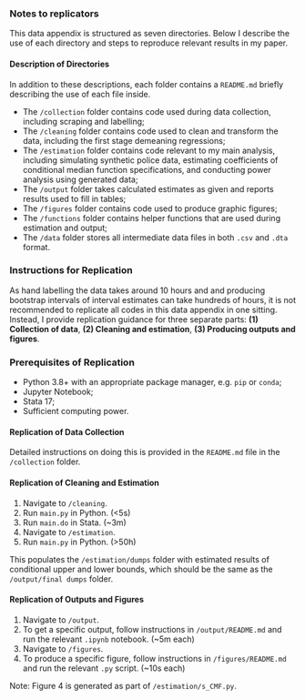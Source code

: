 ### Notes to replicators

This data appendix is structured as seven directories. Below I describe the use of each directory and steps to reproduce relevant results in my paper.

#### Description of Directories

In addition to these descriptions, each folder contains a `README.md` briefly describing the use of each file inside.

- The `/collection` folder contains code used during data collection, including scraping and labelling;
- The `/cleaning` folder contains code used to clean and transform the data, including the first stage demeaning regressions;
- The `/estimation` folder contains code relevant to my main analysis, including simulating synthetic police data, estimating coefficients of conditional median function specifications, and conducting power analysis using generated data;
- The `/output` folder takes calculated estimates as given and reports results used to fill in tables;
- The `/figures` folder contains code used to produce graphic figures;
- The `/functions` folder contains helper functions that are used during estimation and output;
- The `/data` folder stores all intermediate data files in both `.csv` and `.dta` format. 

### Instructions for Replication

As hand labelling the data takes around 10 hours and and producing bootstrap intervals of interval estimates can take hundreds of hours, it is not recommended to replicate all codes in this data appendix in one sitting. Instead, I provide replication guidance for three separate parts: __(1) Collection of data__, __(2) Cleaning and estimation__, __(3) Producing outputs and figures__.

### Prerequisites of Replication

- Python 3.8+ with an appropriate package manager, e.g. `pip` or `conda`;
- Jupyter Notebook;
- Stata 17;
- Sufficient computing power.

#### Replication of Data Collection

Detailed instructions on doing this is provided in the `README.md` file in the `/collection` folder.


#### Replication of Cleaning and Estimation

1. Navigate to `/cleaning`. 
2. Run `main.py` in Python. (<5s)
3. Run `main.do` in Stata. (~3m)
4. Navigate to `/estimation`.
5. Run `main.py` in Python. (>50h)

This populates the `/estimation/dumps` folder with estimated results of conditional upper and lower bounds, which should be the same as the `/output/final dumps` folder.


#### Replication of Outputs and Figures

1. Navigate to `/output`.
2. To get a specific output, follow instructions in `/output/README.md` and run the relevant `.ipynb` notebook. (~5m each)
3. Navigate to `/figures`.
4. To produce a specific figure, follow instructions in `/figures/README.md` and run the relevant `.py` script. (~10s each)

Note: Figure 4 is generated as part of `/estimation/s_CMF.py`.